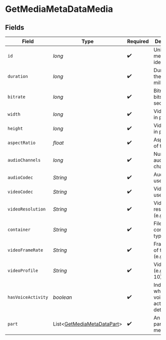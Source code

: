 # GetMediaMetaDataMedia


## Fields

| Field                                                                          | Type                                                                           | Required                                                                       | Description                                                                    | Example                                                                        |
| ------------------------------------------------------------------------------ | ------------------------------------------------------------------------------ | ------------------------------------------------------------------------------ | ------------------------------------------------------------------------------ | ------------------------------------------------------------------------------ |
| `id`                                                                           | *long*                                                                         | :heavy_check_mark:                                                             | Unique media identifier.                                                       | 387322                                                                         |
| `duration`                                                                     | *long*                                                                         | :heavy_check_mark:                                                             | Duration of the media in milliseconds.                                         | 9610350                                                                        |
| `bitrate`                                                                      | *long*                                                                         | :heavy_check_mark:                                                             | Bitrate in bits per second.                                                    | 25512                                                                          |
| `width`                                                                        | *long*                                                                         | :heavy_check_mark:                                                             | Video width in pixels.                                                         | 3840                                                                           |
| `height`                                                                       | *long*                                                                         | :heavy_check_mark:                                                             | Video height in pixels.                                                        | 1602                                                                           |
| `aspectRatio`                                                                  | *float*                                                                        | :heavy_check_mark:                                                             | Aspect ratio of the video.                                                     | 2.35                                                                           |
| `audioChannels`                                                                | *long*                                                                         | :heavy_check_mark:                                                             | Number of audio channels.                                                      | 6                                                                              |
| `audioCodec`                                                                   | *String*                                                                       | :heavy_check_mark:                                                             | Audio codec used.                                                              | eac3                                                                           |
| `videoCodec`                                                                   | *String*                                                                       | :heavy_check_mark:                                                             | Video codec used.                                                              | hevc                                                                           |
| `videoResolution`                                                              | *String*                                                                       | :heavy_check_mark:                                                             | Video resolution (e.g., 4k).                                                   | 4k                                                                             |
| `container`                                                                    | *String*                                                                       | :heavy_check_mark:                                                             | File container type.                                                           | mkv                                                                            |
| `videoFrameRate`                                                               | *String*                                                                       | :heavy_check_mark:                                                             | Frame rate of the video (e.g., 24p).                                           | 24p                                                                            |
| `videoProfile`                                                                 | *String*                                                                       | :heavy_check_mark:                                                             | Video profile (e.g., main 10).                                                 | main 10                                                                        |
| `hasVoiceActivity`                                                             | *boolean*                                                                      | :heavy_check_mark:                                                             | Indicates whether voice activity is detected.                                  | false                                                                          |
| `part`                                                                         | List\<[GetMediaMetaDataPart](../../models/operations/GetMediaMetaDataPart.md)> | :heavy_check_mark:                                                             | An array of parts for this media item.                                         |                                                                                |